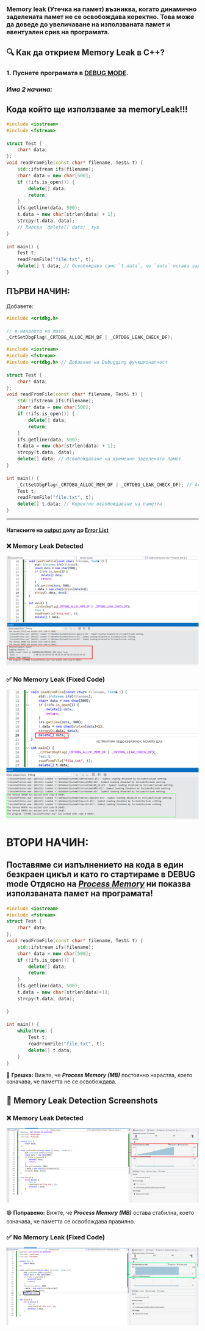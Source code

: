 ### Memory leak (Утечка на памет) възниква, когато динамично заделената памет не се освобождава коректно. Това може да доведе до увеличаване на използваната памет и евентуален срив на програмата.

## 🔍 Как да открием Memory Leak в C++?
### 1. Пуснете програмата в <u>DEBUG MODE</u>.

### *Има 2 начина:*

## Кода който ще използваме за memoryLeak!!!
```c++
#include <iostream>
#include <fstream>

struct Test {
    char* data;
};
void readFromFile(const char* filename, Test& t) {
    std::ifstream ifs(filename);
    char* data = new char[500];
    if (!ifs.is_open()) {
        delete[] data;
        return;
    }
    ifs.getline(data, 500);
    t.data = new char[strlen(data) + 1]; 
    strcpy(t.data, data);
    // Липсва `delete[] data;` тук
}

int main() {
    Test t;
    readFromFile("file.txt", t);
    delete[] t.data; // Освобождава само `t.data`, но `data` остава заделена
}
```

## ПЪРВИ НАЧИН:
Добавете:
```c++
#include <crtdbg.h>

// в началото на main
_CrtSetDbgFlag(_CRTDBG_ALLOC_MEM_DF | _CRTDBG_LEAK_CHECK_DF);
```
```c++
#include <iostream>
#include <fstream>
#include <crtdbg.h> // Добавяне на Debugging функционалност

struct Test {
    char* data;
};
void readFromFile(const char* filename, Test& t) {
    std::ifstream ifs(filename);
    char* data = new char[500];
    if (!ifs.is_open()) {
        delete[] data;
        return;
    }
    ifs.getline(data, 500);
    t.data = new char[strlen(data) + 1]; 
    strcpy(t.data, data);
    delete[] data; // Освобождаване на временно заделената памет
}

int main() {
    _CrtSetDbgFlag(_CRTDBG_ALLOC_MEM_DF | _CRTDBG_LEAK_CHECK_DF); // Активиране на Debugging за Memory Leaks
    Test t;
    readFromFile("file.txt", t);
    delete[] t.data; // Коректно освобождаване на паметта
}
```
---
#### Натисните на <u>output</u> долу до <u>Error List</u>
### ❌ Memory Leak Detected
![Memory Leak Detected](./MemoryLeakDetect2.png)

### ✅ No Memory Leak (Fixed Code)
![No Memory Leak](./NoMemoryLeak2.png)

# ВТОРИ НАЧИН:

## Поставяме си изпълнението на кода в един безкраен цикъл и като го стартираме в DEBUG mode Отдясно на <u>**_Process Memory_**</u> ни показва използваната памет на програмата!
```c++
#include <iostream>
#include <fstream>
struct Test {
    char* data;
};
void readFromFile(const char* filename, Test& t) {
    std::ifstream ifs(filename);
    char* data = new char[500];
    if (!ifs.is_open()) {
        delete[] data;
        return;
    }
    ifs.getline(data, 500);
    t.data = new char[strlen(data)+1];
    strcpy(t.data, data);

}

int main() {
    while(true) {
        Test t;
        readFromFile("file.txt", t);
        delete[] t.data;
    }
}
```

🔴 **Грешка:** Вижте, че **_Process Memory (MB)_** постоянно нараства, което означава, че паметта не се освобождава.

## 📸 Memory Leak Detection Screenshots

### ❌ Memory Leak Detected
![Memory Leak Detected](./MemoryLeakDetect.png)

🟢 **Поправено:** Вижте, че **_Process Memory (MB)_** остава стабилна, което означава, че паметта се освобождава правилно.
### ✅ No Memory Leak (Fixed Code)
![No Memory Leak](./NoMemoryLeak.png)
